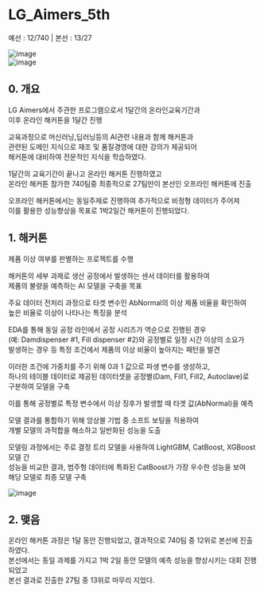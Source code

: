 # LG_Aimers_5th 

예선 : 12/740 | 본선 : 13/27
  
![image](https://github.com/user-attachments/assets/ba34e46f-053e-4d3e-af6b-1c5cae3853e5)    
![image](https://github.com/user-attachments/assets/d6b06f03-1741-4483-9012-cc681754c4fe)  
  
## 0. 개요
LG Aimers에서 주관한 프로그램으로서 1달간의 온라인교육기간과    
이후 온라인 해커톤을 1달간 진행    

교육과정으로 머신러닝,딥러닝등의 AI관련 내용과 함께 해커톤과     
관련된 도메인 지식으로 재조 및 품질경영에 대한 강의가 제공되어    
해커톤에 대비하여 전문적인 지식을 학습하였다.   

1달간의 교육기간이 끝나고 온라인 해커톤 진행하였고    
온라인 해커톤 참가한 740팀중 최종적으로 27팀만이 본선인 오프라인 해커톤에 진출    

오프라인 해커톤에서는 동일주제로 진행하여 추가적으로 비정형 데이터가 주어져    
이를 활용한 성능향상을 목표로 1박2일간 해커톤이 진행되었다.    

## 1. 해커톤    
제품 이상 여부를 판별하는 프로젝트를 수행    

해커톤의 세부 과제로 생산 공정에서 발생하는 센서 데이터를 활용하여     
제품의 불량을 예측하는 AI 모델을 구축을 목표     

주요 데이터 전처리 과정으로 타겟 변수인 AbNormal의 이상 제품 비율을 확인하여    
높은 비율로 이상이 나타나는 특징을 분석  

EDA를 통해 동일 공정 라인에서 공정 시리즈가 역순으로 진행된 경우   
(예: Damdispenser #1, Fill dispenser #2)와 공정별로 일정 시간 이상의 소요가    
발생하는 경우 등 특정 조건에서 제품의 이상 비율이 높아지는 패턴을 발견   

이러한 조건에 가중치를 주기 위해 0과 1 값으로 파생 변수를 생성하고,    
하나의 테이블 데이터로 제공된 데이터셋을 공정별(Dam, Fill1, Fill2, Autoclave)로    
구분하여 모델을 구축    

이를 통해 공정별로 특정 변수에서 이상 징후가 발생할 때 타겟 값(AbNormal)을 예측    

모델 결과를 통합하기 위해 앙상블 기법 중 소프트 보팅을 적용하여     
개별 모델의 과적합을 해소하고 일반화된 성능을 도출   

모델링 과정에서는 주로 결정 트리 모델을 사용하여 LightGBM, CatBoost, XGBoost 모델 간     
성능을 비교한 결과, 범주형 데이터에 특화된 CatBoost가 가장 우수한 성능을 보여   
해당 모델로 최종 모델 구축     

![image](https://github.com/user-attachments/assets/2edd3128-3d72-4fdf-b825-2b1318744365)


## 2. 맺음    

온라인 해커톤 과정은 1달 동안 진행되었고, 결과적으로 740팀 중 12위로 본선에 진출하였다.   
본선에서는 동일 과제를 가지고 1박 2일 동안 모델의 예측 성능을 향상시키는 대회 진행되었고    
본선 결과로 진출한 27팀 중 13위로 마무리 지었다.  



